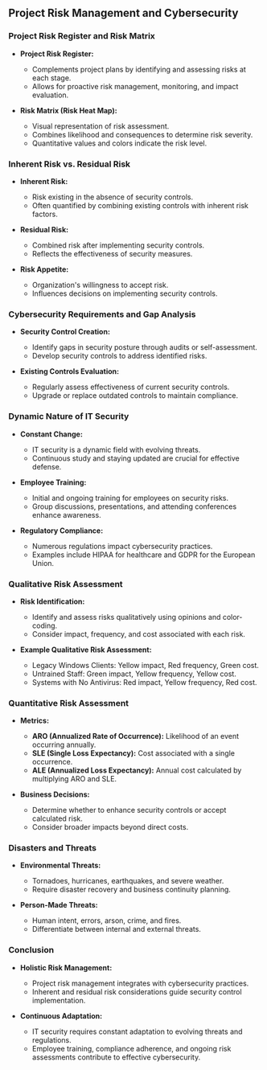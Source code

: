 ## Project Risk Management and Cybersecurity

### Project Risk Register and Risk Matrix

- **Project Risk Register:**
	- Complements project plans by identifying and assessing risks at each stage.
	- Allows for proactive risk management, monitoring, and impact evaluation.

- **Risk Matrix (Risk Heat Map):**
	- Visual representation of risk assessment.
	- Combines likelihood and consequences to determine risk severity.
	- Quantitative values and colors indicate the risk level.

### Inherent Risk vs. Residual Risk

- **Inherent Risk:**
	- Risk existing in the absence of security controls.
	- Often quantified by combining existing controls with inherent risk factors.

- **Residual Risk:**
	- Combined risk after implementing security controls.
	- Reflects the effectiveness of security measures.

- **Risk Appetite:**
	- Organization's willingness to accept risk.
	- Influences decisions on implementing security controls.

### Cybersecurity Requirements and Gap Analysis

- **Security Control Creation:**
	- Identify gaps in security posture through audits or self-assessment.
	- Develop security controls to address identified risks.

- **Existing Controls Evaluation:**
	- Regularly assess effectiveness of current security controls.
	- Upgrade or replace outdated controls to maintain compliance.

### Dynamic Nature of IT Security

- **Constant Change:**
	- IT security is a dynamic field with evolving threats.
	- Continuous study and staying updated are crucial for effective defense.

- **Employee Training:**
	- Initial and ongoing training for employees on security risks.
	- Group discussions, presentations, and attending conferences enhance awareness.

- **Regulatory Compliance:**
	- Numerous regulations impact cybersecurity practices.
	- Examples include HIPAA for healthcare and GDPR for the European Union.

### Qualitative Risk Assessment

- **Risk Identification:**
	- Identify and assess risks qualitatively using opinions and color-coding.
	- Consider impact, frequency, and cost associated with each risk.

- **Example Qualitative Risk Assessment:**
	- Legacy Windows Clients: Yellow impact, Red frequency, Green cost.
	- Untrained Staff: Green impact, Yellow frequency, Yellow cost.
	- Systems with No Antivirus: Red impact, Yellow frequency, Red cost.

### Quantitative Risk Assessment

- **Metrics:**
	- **ARO (Annualized Rate of Occurrence):** Likelihood of an event occurring annually.
	- **SLE (Single Loss Expectancy):** Cost associated with a single occurrence.
	- **ALE (Annualized Loss Expectancy):** Annual cost calculated by multiplying ARO and SLE.

- **Business Decisions:**
	- Determine whether to enhance security controls or accept calculated risk.
	- Consider broader impacts beyond direct costs.

### Disasters and Threats

- **Environmental Threats:**
	- Tornadoes, hurricanes, earthquakes, and severe weather.
	- Require disaster recovery and business continuity planning.

- **Person-Made Threats:**
	- Human intent, errors, arson, crime, and fires.
	- Differentiate between internal and external threats.

### Conclusion

- **Holistic Risk Management:**
	- Project risk management integrates with cybersecurity practices.
	- Inherent and residual risk considerations guide security control implementation.

- **Continuous Adaptation:**
	- IT security requires constant adaptation to evolving threats and regulations.
	- Employee training, compliance adherence, and ongoing risk assessments contribute to effective cybersecurity.